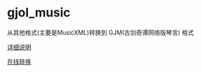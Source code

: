 # gjol_music
从其他格式(主要是MusicXML)转换到 GJM(古剑奇谭网络版琴言) 格式

[详细说明](http://bbs.ngacn.cc/read.php?tid=14725485)

[在线转换](https://i2534.github.io/gjol_music/demo.html)
